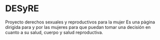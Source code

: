 # DESyRE
Proyecto derechos sexuales y reproductivos para la mujer
Es una pàgina dirigida para y por las mujeres para que puedan tomar una decisión en cuanto a su salud, cuerpo y salud reproductiva.
